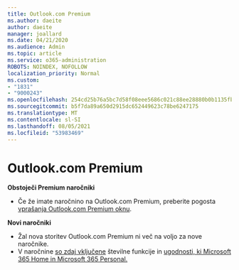 ```yaml
---
title: Outlook.com Premium
ms.author: daeite
author: daeite
manager: joallard
ms.date: 04/21/2020
ms.audience: Admin
ms.topic: article
ms.service: o365-administration
ROBOTS: NOINDEX, NOFOLLOW
localization_priority: Normal
ms.custom:
- "1831"
- "9000243"
ms.openlocfilehash: 254cd25b76a5bc7d58f08eee5686c021c88ee28880b0b1135fba8e2119355721
ms.sourcegitcommit: b5f7da89a650d2915dc652449623c78be6247175
ms.translationtype: MT
ms.contentlocale: sl-SI
ms.lasthandoff: 08/05/2021
ms.locfileid: "53983469"
---
```

# <a name="outlookcom-premium"></a>Outlook.com Premium

**Obstoječi Premium naročniki**

- Če že imate naročnino na Outlook.com Premium, preberite pogosta [vprašanja Outlook.com Premium oknu](https://support.office.com/article/cd5f03f6-1407-456a-9410-f8f24804746b?wt.mc_id=Office_Outlook_com_Alchemy).

**Novi naročniki**

- Žal nova storitev Outlook.com Premium ni več na voljo za nove naročnike.
- V naročnine [so zdaj vključene](https://support.office.com/article/78c6089c-7faf-44f5-82e2-efa9ebb921d2?wt.mc_id=Office_Outlook_com_Alchemy) številne funkcije in [ugodnosti, ki Microsoft 365 Home in Microsoft 365 Personal.](https://go.microsoft.com/fwlink/?linkid=2017122)